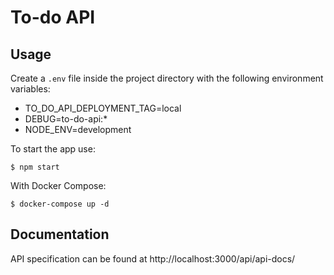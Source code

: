 # To-do API

## Usage

Create a `.env` file inside the project directory with the following environment variables:

* TO_DO_API_DEPLOYMENT_TAG=local
* DEBUG=to-do-api:*
* NODE_ENV=development

To start the app use:
```
$ npm start
```

With Docker Compose:
```
$ docker-compose up -d
```

## Documentation

API specification can be found at http://localhost:3000/api/api-docs/

